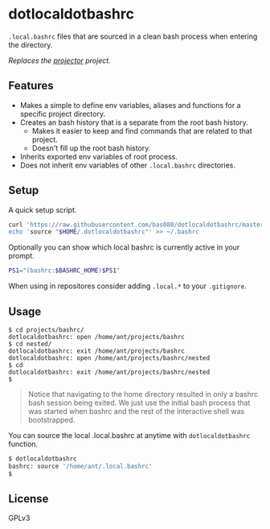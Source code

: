# dotlocaldotbashrc

`.local.bashrc` files that are sourced in a clean bash process when entering
the directory.

*Replaces the [projector](https://github.com/bas080/projector) project.*

## Features

- Makes a simple to define env variables, aliases and functions for a specific
  project directory.
- Creates an bash history that is a separate from the root bash history.
  - Makes it easier to keep and find commands that are related to that project.
  - Doesn't fill up the root bash history.
- Inherits exported env variables of root process.
- Does not inherit env variables of other `.local.bashrc` directories.

## Setup

A quick setup script.

```bash
curl 'https://raw.githubusercontent.com/bas080/dotlocaldotbashrc/master/dotlocaldotbashrc > "$HOME/.dotlocaldotbashrc"
echo 'source "$HOME/.dotlocaldotbashrc"' >> ~/.bashrc
```

Optionally you can show which local bashrc is currently active in your prompt.

```bash
PS1="(bashrc:$BASHRC_HOME)$PS1"
```

When using in repositores consider adding `.local.*` to your `.gitignore`.

## Usage

```
$ cd projects/bashrc/
dotlocaldotbashrc: open /home/ant/projects/bashrc
$ cd nested/
dotlocaldotbashrc: exit /home/ant/projects/bashrc
dotlocaldotbashrc: open /home/ant/projects/bashrc/nested
$ cd
dotlocaldotbashrc: exit /home/ant/projects/bashrc/nested
$
```

> Notice that navigating to the home directory resulted in only a bashrc bash
> session being exited. We just use the initial bash process that was started
> when bashrc and the rest of the interactive shell was bootstrapped.

You can source the local .local.bashrc at anytime with `dotlocaldotbashrc` function.

```bash
$ dotlocaldotbashrc
bashrc: source '/home/ant/.local.bashrc'
$
```

## License

GPLv3
